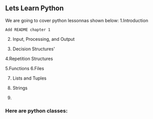 ## Lets Learn Python

We are going to cover python lessonnas shown below:
  1.Introduction
  
	Add README chapter 1
 
2. Input, Processing, and Output

 
4. Decision Structures'
 
4.Repetition Structures

 
5.Functions
6.Files
 
7. Lists and Tuples
 
8. Strings
9. 
### Here are python classes:
